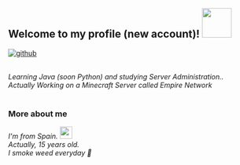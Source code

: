 <h2> Welcome to my profile (new account)! <img src="https://c.tenor.com/FHFBIMjKtQkAAAAC/weed-420.gif8" width="60"></h2>
  
  [![github](https://img.shields.io/github/followers/weedmorada?label=follow&style=social)](https://github.com/weedmorada)</br></br>
  
  <em>
  Learning Java (soon Python) and studying Server Administration..</br>
  Actually Working on a Minecraft Server called Empire Network
  </em></br></br>
  
  ### More about me
  
  <em>I'm from Spain. <img src="https://github.com/csmoore/country-flag-icons/blob/master/country-flags-4x3-png/es.png" width="25"></br>
  Actually, 15 years old.</br>
  I smoke weed everyday 🦇</em>
  
